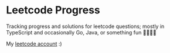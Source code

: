 # Leetcode Progress

Tracking progress and solutions for leetcode questions; mostly in TypeScript and occasionally Go, Java, or something fun 🏄‍♂️🏄‍♂️

My [leetcode account](https://leetcode.com/jack_joseph/) :)
